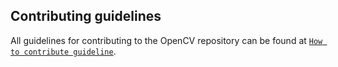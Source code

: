 ## Contributing guidelines

All guidelines for contributing to the OpenCV repository can be found at [`How to contribute guideline`](https://github.com/opencv/opencv/wiki/How_to_contribute).